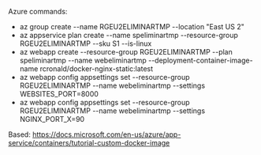 Azure commands:
- az group create --name RGEU2ELIMINARTMP --location "East US 2"
- az appservice plan create --name speliminartmp --resource-group RGEU2ELIMINARTMP --sku S1 --is-linux
- az webapp create --resource-group RGEU2ELIMINARTMP --plan speliminartmp --name webeliminartmp --deployment-container-image-name rcronald/docker-nginx-static:latest
- az webapp config appsettings set --resource-group RGEU2ELIMINARTMP --name webeliminartmp --settings WEBSITES_PORT=8000
- az webapp config appsettings set --resource-group RGEU2ELIMINARTMP --name webeliminartmp --settings NGINX_PORT_X=90

Based: https://docs.microsoft.com/en-us/azure/app-service/containers/tutorial-custom-docker-image
